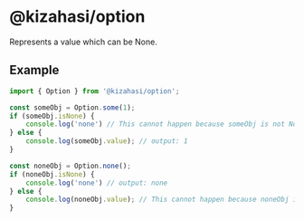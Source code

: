 # @kizahasi/option

Represents a value which can be None.

## Example

```typescript
import { Option } from '@kizahasi/option';

const someObj = Option.some(1);
if (someObj.isNone) {
    console.log('none') // This cannot happen because someObj is not None
} else {
    console.log(someObj.value); // output: 1
}

const noneObj = Option.none();
if (noneObj.isNone) {
    console.log('none') // output: none
} else {
    console.log(noneObj.value); // This cannot happen because noneObj is None
}
```
